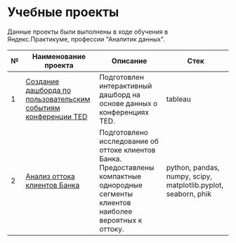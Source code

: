 # Учебные проекты

Данные проекты были выполнены в ходе обучения в Яндекс.Практикуме, профессии "Аналитик данных".

|№|  Наименование проекта | Описание|   Стек|
|----|--------------------|---------|--------|
|1|[Создание дашборда по пользовательским событиям конференции TED](https://github.com/TatianaTitarenko/yandex_practicum/tree/main/Dashboard_tableau_TED)|Подготовлен интерактивный дашборд на основе данных о конференциях TED.|tableau|
|2|[Анализ оттока клиентов Банка](https://github.com/TatianaTitarenko/yandex_practicum/tree/main/Customer_churn_analysis)|Подготовлено исследование об оттоке клиентов Банка. Предоставлены компактные однородные сегменты клиентов наиболее вероятных к оттоку.|python, pandas, numpy, scipy, matplotlib.pyplot, seaborn, phik |
